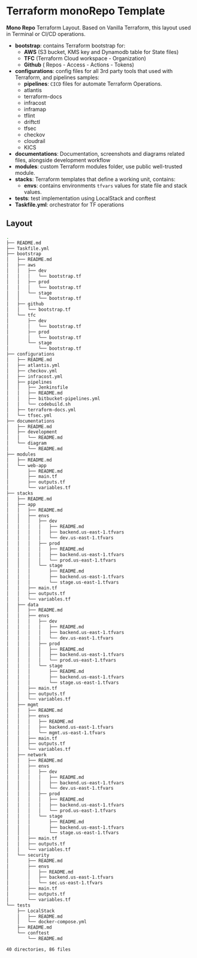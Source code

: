 # Terraform monoRepo Template

**Mono Repo** Terraform Layout. Based on Vanilla Terraform, this layout used in Terminal or CI/CD operations.

- **bootstrap**: contains Terraform bootstrap for:
  - **AWS** (S3 bucket, KMS key and Dynamodb table for State files)
  - **TFC** (Terraform Cloud workspace - Organization)
  - **Github** ( Repos - Access - Actions - Tokens)
- **configurations**: config files for all 3rd party tools that used with Terraform, and pipelines samples:
  - **pipelines**: `CICD` files for automate Terraform Operations.
  - atlantis
  - terraform-docs
  - infracost
  - inframap
  - tflint
  - driftctl
  - tfsec
  - checkov
  - cloudrail
  - KICS
- **documentations**: Documentation, screenshots and diagrams related files, alongside development workflow
- **modules**: custom Terraform modules folder, use public well-trusted module.
- **stacks**: Terraform templates that define a working unit, contains:
  - **envs**: contains environments `tfvars` values for state file and stack values.
- **tests**: test implementation using LocalStack and conftest
- **Taskfile.yml**: orchestrator for TF operations

## Layout

```bash
.
├── README.md
├── Taskfile.yml
├── bootstrap
│   ├── README.md
│   ├── aws
│   │   ├── dev
│   │   │   └── bootstrap.tf
│   │   ├── prod
│   │   │   └── bootstrap.tf
│   │   └── stage
│   │       └── bootstrap.tf
│   ├── github
│   │   └── bootstrap.tf
│   └── tfc
│       ├── dev
│       │   └── bootstrap.tf
│       ├── prod
│       │   └── bootstrap.tf
│       └── stage
│           └── bootstrap.tf
├── configurations
│   ├── README.md
│   ├── atlantis.yml
│   ├── checkov.yml
│   ├── infracost.yml
│   ├── pipelines
│   │   ├── Jenkinsfile
│   │   ├── README.md
│   │   ├── bitbucket-pipelines.yml
│   │   └── codebuild.sh
│   ├── terraform-docs.yml
│   └── tfsec.yml
├── documentations
│   ├── README.md
│   ├── development
│   │   └── README.md
│   └── diagram
│       └── README.md
├── modules
│   ├── README.md
│   └── web-app
│       ├── README.md
│       ├── main.tf
│       ├── outputs.tf
│       └── variables.tf
├── stacks
│   ├── README.md
│   ├── app
│   │   ├── README.md
│   │   ├── envs
│   │   │   ├── dev
│   │   │   │   ├── README.md
│   │   │   │   ├── backend.us-east-1.tfvars
│   │   │   │   └── dev.us-east-1.tfvars
│   │   │   ├── prod
│   │   │   │   ├── README.md
│   │   │   │   ├── backend.us-east-1.tfvars
│   │   │   │   └── prod.us-east-1.tfvars
│   │   │   └── stage
│   │   │       ├── README.md
│   │   │       ├── backend.us-east-1.tfvars
│   │   │       └── stage.us-east-1.tfvars
│   │   ├── main.tf
│   │   ├── outputs.tf
│   │   └── variables.tf
│   ├── data
│   │   ├── README.md
│   │   ├── envs
│   │   │   ├── dev
│   │   │   │   ├── README.md
│   │   │   │   ├── backend.us-east-1.tfvars
│   │   │   │   └── dev.us-east-1.tfvars
│   │   │   ├── prod
│   │   │   │   ├── README.md
│   │   │   │   ├── backend.us-east-1.tfvars
│   │   │   │   └── prod.us-east-1.tfvars
│   │   │   └── stage
│   │   │       ├── README.md
│   │   │       ├── backend.us-east-1.tfvars
│   │   │       └── stage.us-east-1.tfvars
│   │   ├── main.tf
│   │   ├── outputs.tf
│   │   └── variables.tf
│   ├── mgmt
│   │   ├── README.md
│   │   ├── envs
│   │   │   ├── README.md
│   │   │   ├── backend.us-east-1.tfvars
│   │   │   └── mgmt.us-east-1.tfvars
│   │   ├── main.tf
│   │   ├── outputs.tf
│   │   └── variables.tf
│   ├── network
│   │   ├── README.md
│   │   ├── envs
│   │   │   ├── dev
│   │   │   │   ├── README.md
│   │   │   │   ├── backend.us-east-1.tfvars
│   │   │   │   └── dev.us-east-1.tfvars
│   │   │   ├── prod
│   │   │   │   ├── README.md
│   │   │   │   ├── backend.us-east-1.tfvars
│   │   │   │   └── prod.us-east-1.tfvars
│   │   │   └── stage
│   │   │       ├── README.md
│   │   │       ├── backend.us-east-1.tfvars
│   │   │       └── stage.us-east-1.tfvars
│   │   ├── main.tf
│   │   ├── outputs.tf
│   │   └── variables.tf
│   └── security
│       ├── README.md
│       ├── envs
│       │   ├── README.md
│       │   ├── backend.us-east-1.tfvars
│       │   └── sec.us-east-1.tfvars
│       ├── main.tf
│       ├── outputs.tf
│       └── variables.tf
└── tests
    ├── LocalStack
    │   ├── README.md
    │   └── docker-compose.yml
    ├── README.md
    └── conftest
        └── README.md

40 directories, 86 files
```
